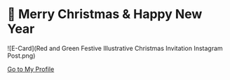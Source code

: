 # 🎄 Merry Christmas & Happy New Year

![E-Card](Red and Green Festive Illustrative Christmas Invitation Instagram Post.png)  

[Go to My Profile](README.md)
